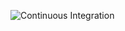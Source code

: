 ![Continuous Integration](https://github.com/helium/helium-api-rs/workflows/Continuous%20Integration/badge.svg)
